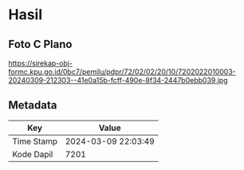 # Hasil

## Foto C Plano

https://sirekap-obj-formc.kpu.go.id/0bc7/pemilu/pdpr/72/02/02/20/10/7202022010003-20240309-212303--41e0a15b-fcff-490e-8f34-2447b0ebb039.jpg


## Metadata

| Key        | Value               |
| ---------- | ------------------- |
| Time Stamp | 2024-03-09 22:03:49 |
| Kode Dapil | 7201                |



